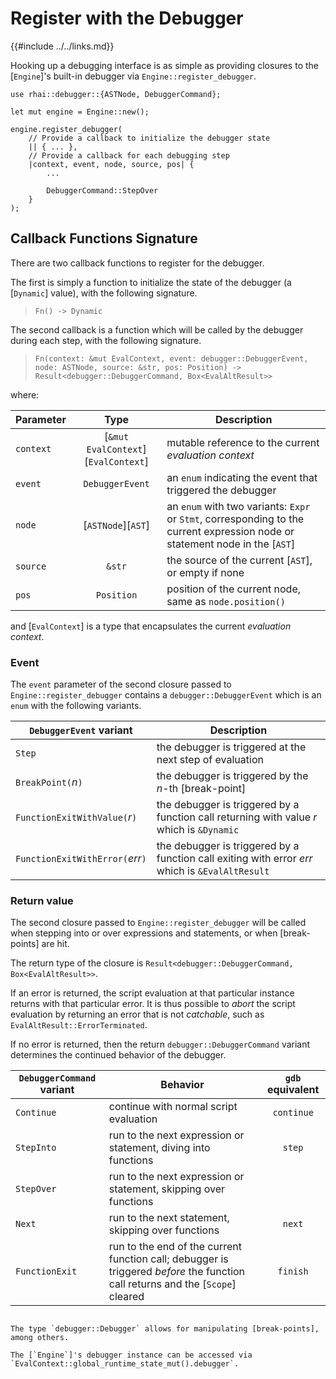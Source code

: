 Register with the Debugger
==========================

{{#include ../../links.md}}

Hooking up a debugging interface is as simple as providing closures to the [`Engine`]'s built-in
debugger via `Engine::register_debugger`.

```rust,no_run
use rhai::debugger::{ASTNode, DebuggerCommand};

let mut engine = Engine::new();

engine.register_debugger(
    // Provide a callback to initialize the debugger state
    || { ... },
    // Provide a callback for each debugging step
    |context, event, node, source, pos| {
        ...

        DebuggerCommand::StepOver
    }
);
```


Callback Functions Signature
----------------------------

There are two callback functions to register for the debugger.

The first is simply a function to initialize the state of the debugger (a [`Dynamic`] value),
with the following signature.

> `Fn() -> Dynamic`

The second callback is a function which will be called by the debugger during each step, with the
following signature.

> `Fn(context: &mut EvalContext, event: debugger::DebuggerEvent, node: ASTNode, source: &str, pos: Position) -> Result<debugger::DebuggerCommand, Box<EvalAltResult>>`

where:

| Parameter |                Type                 | Description                                                                                                                  |
| --------- | :---------------------------------: | ---------------------------------------------------------------------------------------------------------------------------- |
| `context` | [`&mut EvalContext`][`EvalContext`] | mutable reference to the current _evaluation context_                                                                        |
| `event`   |           `DebuggerEvent`           | an `enum` indicating the event that triggered the debugger                                                                   |
| `node`    |         [`ASTNode`][`AST`]          | an `enum` with two variants: `Expr` or `Stmt`, corresponding to the current expression node or statement node in the [`AST`] |
| `source`  |               `&str`                | the source of the current [`AST`], or empty if none                                                                          |
| `pos`     |             `Position`              | position of the current node, same as `node.position()`                                                                      |

and [`EvalContext`] is a type that encapsulates the current _evaluation context_.

### Event

The `event` parameter of the second closure passed to `Engine::register_debugger` contains a
`debugger::DebuggerEvent` which is an `enum` with the following variants.

| `DebuggerEvent` variant          | Description                                                                                     |
| -------------------------------- | ----------------------------------------------------------------------------------------------- |
| `Step`                           | the debugger is triggered at the next step of evaluation                                        |
| `BreakPoint(`_n_`)`              | the debugger is triggered by the _n_-th [break-point]                                           |
| `FunctionExitWithValue(`_r_`)`   | the debugger is triggered by a function call returning with value _r_ which is `&Dynamic`       |
| `FunctionExitWithError(`_err_`)` | the debugger is triggered by a function call exiting with error _err_ which is `&EvalAltResult` |

### Return value

The second closure passed to `Engine::register_debugger` will be called when stepping into or over
expressions and statements, or when [break-points] are hit.

The return type of the closure is `Result<debugger::DebuggerCommand, Box<EvalAltResult>>`.

If an error is returned, the script evaluation at that particular instance returns with that
particular error. It is thus possible to _abort_ the script evaluation by returning an error that is
not _catchable_, such as `EvalAltResult::ErrorTerminated`.

If no error is returned, then the return `debugger::DebuggerCommand` variant determines the
continued behavior of the debugger.

| `DebuggerCommand` variant | Behavior                                                                                                                        | `gdb` equivalent |
| ------------------------- | ------------------------------------------------------------------------------------------------------------------------------- | :--------------: |
| `Continue`                | continue with normal script evaluation                                                                                          |    `continue`    |
| `StepInto`                | run to the next expression or statement, diving into functions                                                                  |      `step`      |
| `StepOver`                | run to the next expression or statement, skipping over functions                                                                |                  |
| `Next`                    | run to the next statement, skipping over functions                                                                              |      `next`      |
| `FunctionExit`            | run to the end of the current function call; debugger is triggered _before_ the function call returns and the [`Scope`] cleared |     `finish`     |


~~~admonish tip.small "The `Debugger`"

The type `debugger::Debugger` allows for manipulating [break-points], among others.

The [`Engine`]'s debugger instance can be accessed via `EvalContext::global_runtime_state_mut().debugger`.
~~~
